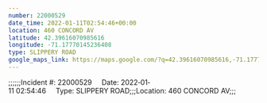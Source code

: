 ```yaml
---
number: 22000529
date_time: 2022-01-11T02:54:46+00:00
location: 460 CONCORD AV
latitude: 42.39616070985616
longitude: -71.17770145236408
type: SLIPPERY ROAD
google_maps_link: https://maps.google.com/?q=42.39616070985616,-71.17770145236408
---
```


;;;;;;Incident #: 22000529     Date: 2022‐01‐11 02:54:46     Type: SLIPPERY ROAD;;;Location: 460 CONCORD AV;;;
